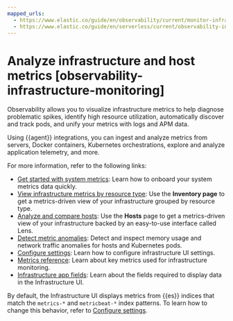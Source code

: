 ```yaml
---
mapped_urls:
  - https://www.elastic.co/guide/en/observability/current/monitor-infrastructure-and-hosts.html
  - https://www.elastic.co/guide/en/serverless/current/observability-infrastructure-monitoring.html
---
```


# Analyze infrastructure and host metrics [observability-infrastructure-monitoring]

Observability allows you to visualize infrastructure metrics to help diagnose problematic spikes, identify high resource utilization, automatically discover and track pods, and unify your metrics with logs and APM data.

Using {{agent}} integrations, you can ingest and analyze metrics from servers, Docker containers, Kubernetes orchestrations, explore and analyze application telemetry, and more.

For more information, refer to the following links:

* [Get started with system metrics](../../../solutions/observability/infra-and-hosts/get-started-with-system-metrics.md): Learn how to onboard your system metrics data quickly.
* [View infrastructure metrics by resource type](../../../solutions/observability/infra-and-hosts/view-infrastructure-metrics-by-resource-type.md): Use the **Inventory page** to get a metrics-driven view of your infrastructure grouped by resource type.
* [Analyze and compare hosts](../../../solutions/observability/infra-and-hosts/analyze-compare-hosts.md): Use the **Hosts** page to get a metrics-driven view of your infrastructure backed by an easy-to-use interface called Lens.
* [Detect metric anomalies](../../../solutions/observability/infra-and-hosts/detect-metric-anomalies.md): Detect and inspect memory usage and network traffic anomalies for hosts and Kubernetes pods.
* [Configure settings](../../../solutions/observability/infra-and-hosts/configure-settings.md): Learn how to configure infrastructure UI settings.
* [Metrics reference](asciidocalypse://docs/docs-content/docs/reference/data-analysis/observability/metrics-reference-serverless.md): Learn about key metrics used for infrastructure monitoring.
* [Infrastructure app fields](asciidocalypse://docs/docs-content/docs/reference/observability/serverless/infrastructure-app-fields.md): Learn about the fields required to display data in the Infrastructure UI.

By default, the Infrastructure UI displays metrics from {{es}} indices that match the `metrics-*` and `metricbeat-*` index patterns. To learn how to change this behavior, refer to [Configure settings](../../../solutions/observability/infra-and-hosts/configure-settings.md).